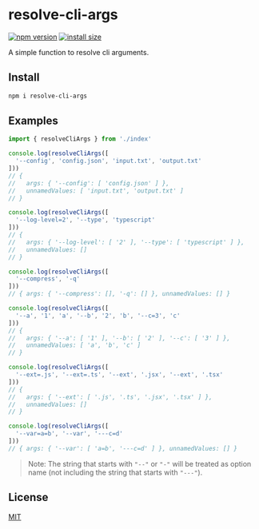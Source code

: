 # resolve-cli-args

[![npm version](https://img.shields.io/npm/v/resolve-cli-args)](https://www.npmjs.com/package/resolve-cli-args)
[![install size](https://packagephobia.now.sh/badge?p=resolve-cli-args)](https://packagephobia.now.sh/result?p=resolve-cli-args)

<!-- [![npm downloads](https://img.shields.io/npm/dm/resolve-cli-args.svg)](http://npm-stat.com/charts.html?package=resolve-cli-args) -->
<!-- [![coverage](https://img.shields.io/badge/coverage-100%25-brightgreen)](https://github.com/john-yuan/resolve-cli-args/blob/main/src/index.test.ts) -->

A simple function to resolve cli arguments.

## Install

```sh
npm i resolve-cli-args
```

## Examples

```ts
import { resolveCliArgs } from './index'

console.log(resolveCliArgs([
  '--config', 'config.json', 'input.txt', 'output.txt'
]))
// {
//   args: { '--config': [ 'config.json' ] },
//   unnamedValues: [ 'input.txt', 'output.txt' ]
// }

console.log(resolveCliArgs([
  '--log-level=2', '--type', 'typescript'
]))
// {
//   args: { '--log-level': [ '2' ], '--type': [ 'typescript' ] },
//   unnamedValues: []
// }

console.log(resolveCliArgs([
  '--compress', '-q'
]))
// { args: { '--compress': [], '-q': [] }, unnamedValues: [] }

console.log(resolveCliArgs([
  '--a', '1', 'a', '--b', '2', 'b', '--c=3', 'c'
]))
// {
//   args: { '--a': [ '1' ], '--b': [ '2' ], '--c': [ '3' ] },
//   unnamedValues: [ 'a', 'b', 'c' ]
// }

console.log(resolveCliArgs([
  '--ext=.js', '--ext=.ts', '--ext', '.jsx', '--ext', '.tsx'
]))
// {
//   args: { '--ext': [ '.js', '.ts', '.jsx', '.tsx' ] },
//   unnamedValues: []
// }

console.log(resolveCliArgs([
  '--var=a=b', '--var', '---c=d'
]))
// { args: { '--var': [ 'a=b', '---c=d' ] }, unnamedValues: [] }
```

> Note: The string that starts with `"--"` or `"-"` will be treated as option name (not including the string that starts with `"---"`).

## License

[MIT](https://github.com/john-yuan/resolve-cli-args/blob/main/LICENSE)
